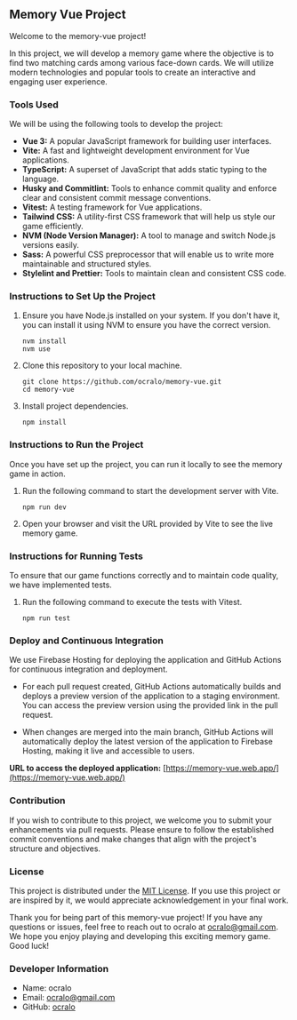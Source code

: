 ## Memory Vue Project

Welcome to the memory-vue project!

In this project, we will develop a memory game where the objective is to find two matching cards among various face-down cards. We will utilize modern technologies and popular tools to create an interactive and engaging user experience.

### Tools Used

We will be using the following tools to develop the project:

- **Vue 3:** A popular JavaScript framework for building user interfaces.
- **Vite:** A fast and lightweight development environment for Vue applications.
- **TypeScript:** A superset of JavaScript that adds static typing to the language.
- **Husky and Commitlint:** Tools to enhance commit quality and enforce clear and consistent commit message conventions.
- **Vitest:** A testing framework for Vue applications.
- **Tailwind CSS:** A utility-first CSS framework that will help us style our game efficiently.
- **NVM (Node Version Manager):** A tool to manage and switch Node.js versions easily.
- **Sass:** A powerful CSS preprocessor that will enable us to write more maintainable and structured styles.
- **Stylelint and Prettier:** Tools to maintain clean and consistent CSS code.

### Instructions to Set Up the Project

1. Ensure you have Node.js installed on your system. If you don't have it, you can install it using NVM to ensure you have the correct version.
   ```
   nvm install
   nvm use
   ```

2. Clone this repository to your local machine.
   ```
   git clone https://github.com/ocralo/memory-vue.git
   cd memory-vue
   ```

3. Install project dependencies.
   ```
   npm install
   ```

### Instructions to Run the Project

Once you have set up the project, you can run it locally to see the memory game in action.

1. Run the following command to start the development server with Vite.
   ```
   npm run dev
   ```

2. Open your browser and visit the URL provided by Vite to see the live memory game.

### Instructions for Running Tests

To ensure that our game functions correctly and to maintain code quality, we have implemented tests.

1. Run the following command to execute the tests with Vitest.
   ```
   npm run test
   ```

### Deploy and Continuous Integration

We use Firebase Hosting for deploying the application and GitHub Actions for continuous integration and deployment.

- For each pull request created, GitHub Actions automatically builds and deploys a preview version of the application to a staging environment. You can access the preview version using the provided link in the pull request.

- When changes are merged into the main branch, GitHub Actions will automatically deploy the latest version of the application to Firebase Hosting, making it live and accessible to users.

**URL to access the deployed application:** [https://memory-vue.web.app/](https://memory-vue.web.app/)

### Contribution

If you wish to contribute to this project, we welcome you to submit your enhancements via pull requests. Please ensure to follow the established commit conventions and make changes that align with the project's structure and objectives.

### License

This project is distributed under the [MIT License](https://opensource.org/license/mit/). If you use this project or are inspired by it, we would appreciate acknowledgement in your final work.

Thank you for being part of this memory-vue project! If you have any questions or issues, feel free to reach out to ocralo at ocralo@gmail.com. We hope you enjoy playing and developing this exciting memory game. Good luck!

### Developer Information

- Name: ocralo
- Email: ocralo@gmail.com
- GitHub: [ocralo](https://github.com/ocralo)